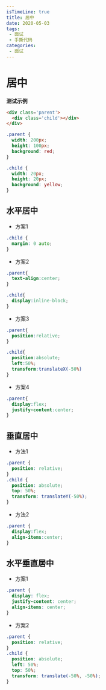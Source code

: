```yaml
---
isTimeLine: true
title: 居中
date: 2020-05-03
tags:
 - 面试
 - 手撕代码
categories:
 - 面试
---
```

# 居中

**测试示例**
```html
<div class='parent'>
  <div class='child'></div>
</div>
```
```css
.parent {
  width: 200px;
  height: 100px;
  background: red;
}

.child {
  width: 20px;
  height: 20px;
  background: yellow;
}
```

## 水平居中
* 方案1
```css
.child {
  margin: 0 auto;
}
```
* 方案2
```css
.parent{
  text-align:center;
}

.child{
  display:inline-block;
}
```
* 方案3
```css
.parent{
  position:relative;
}

.child{
  position:absolute;
  left:50%;
  transform:translateX(-50%)
}
```
* 方案4
```css
.parent{
  display:flex;
  justify-content:center;
}
```
## 垂直居中
* 方法1
```css
.parent {
  position: relative;
}
.child {
  position: absolute;
  top: 50%;
  transform: translateY(-50%);
}
```
* 方法2
```css
.parent {
  display:flex;
  align-items:center;
}
```
## 水平垂直居中
* 方案1
```css
.parent {
  display: flex;
  justify-content: center;
  align-items: center;
}
```
* 方案2
```css
.parent {
  position: relative;
}
.child {
  position: absolute;
  left: 50%;
  top: 50%;
  transform: translate(-50%, -50%);
}
```

<comment/>
<tongji/>